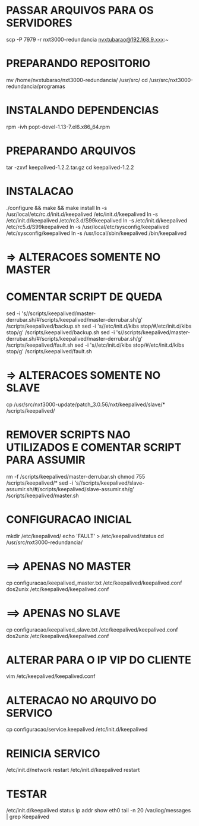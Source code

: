 # PASSAR ARQUIVOS PARA OS SERVIDORES
scp -P 7979 -r nxt3000-redundancia nvxtubarao@192.168.9.xxx:~

# PREPARANDO REPOSITORIO
mv /home/nvxtubarao/nxt3000-redundancia/ /usr/src/
cd /usr/src/nxt3000-redundancia/programas

# INSTALANDO DEPENDENCIAS
rpm -ivh popt-devel-1.13-7.el6.x86_64.rpm

# PREPARANDO ARQUIVOS
tar -zxvf keepalived-1.2.2.tar.gz
cd keepalived-1.2.2

# INSTALACAO
./configure && make && make install
ln -s /usr/local/etc/rc.d/init.d/keepalived /etc/init.d/keepalived
ln -s /etc/init.d/keepalived /etc/rc3.d/S99keepalived
ln -s /etc/init.d/keepalived /etc/rc5.d/S99keepalived
ln -s /usr/local/etc/sysconfig/keepalived /etc/sysconfig/keepalived
ln -s /usr/local/sbin/keepalived /bin/keepalived


# => ALTERACOES SOMENTE NO MASTER
# COMENTAR SCRIPT DE QUEDA
sed -i 's/\/scripts\/keepalived\/master-derrubar.sh/#\/scripts\/keepalived\/master-derrubar.sh/g' /scripts/keepalived/backup.sh
sed -i 's/\/etc\/init.d\/kibs stop/#\/etc\/init.d\/kibs stop/g' /scripts/keepalived/backup.sh
sed -i 's/\/scripts\/keepalived\/master-derrubar.sh/#\/scripts\/keepalived\/master-derrubar.sh/g' /scripts/keepalived/fault.sh
sed -i 's/\/etc\/init.d\/kibs stop/#\/etc\/init.d\/kibs stop/g' /scripts/keepalived/fault.sh

# => ALTERACOES SOMENTE NO SLAVE
cp /usr/src/nxt3000-update/patch_3.0.56/nxt/keepalived/slave/* /scripts/keepalived/
# REMOVER SCRIPTS NAO UTILIZADOS E COMENTAR SCRIPT PARA ASSUMIR
rm -f /scripts/keepalived/master-derrubar.sh
chmod 755 /scripts/keepalived/*
sed -i 's/\/scripts\/keepalived\/slave-assumir.sh/#\/scripts\/keepalived\/slave-assumir.sh/g' /scripts/keepalived/master.sh

# CONFIGURACAO INICIAL
mkdir /etc/keepalived/
echo 'FAULT' > /etc/keepalived/status
cd /usr/src/nxt3000-redundancia/

# ==> APENAS NO MASTER
cp configuracao/keepalived_master.txt /etc/keepalived/keepalived.conf
dos2unix /etc/keepalived/keepalived.conf

# ==> APENAS NO SLAVE
cp configuracao/keepalived_slave.txt /etc/keepalived/keepalived.conf
dos2unix /etc/keepalived/keepalived.conf


# ALTERAR PARA O IP VIP DO CLIENTE
vim /etc/keepalived/keepalived.conf

# ALTERACAO NO ARQUIVO DO SERVICO
cp configuracao/service.keepalived /etc/init.d/keepalived

# REINICIA SERVICO
/etc/init.d/network restart
/etc/init.d/keepalived restart

# TESTAR
/etc/init.d/keepalived status
ip addr show eth0
tail -n 20 /var/log/messages | grep Keepalived
